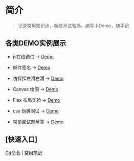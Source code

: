 # 简介
> 记录常用知识点，新技术试验场，编写小Demo，随手记


## 各类DEMO实例展示

- js在线调试 → [Demo](https://artskin.github.io/jsCase/index.html)

- 邮件签名 → [Demo](https://artskin.github.io/jsCase/mail_sign.html)

- 仿探探左滑右滑 → [Demo](https://artskin.github.io/jsCase/tantan.slide.html)

- Canvas 绘图 → [Demo](https://artskin.github.io/jsCase/canvas.html)

- Flex 布局实验 → [Demo](https://artskin.github.io/jsCase/flex-layout.html)

- css 伪类测试 → [Demo](https://artskin.github.io/jsCase/pseudo.classes.html)

- 常见面试题解答 → [Demo](https://artskin.github.io/jsCase/interview.html)


## [快速入口]

[Git命令](/git/) | 
[常用笔记](/notes/) 
